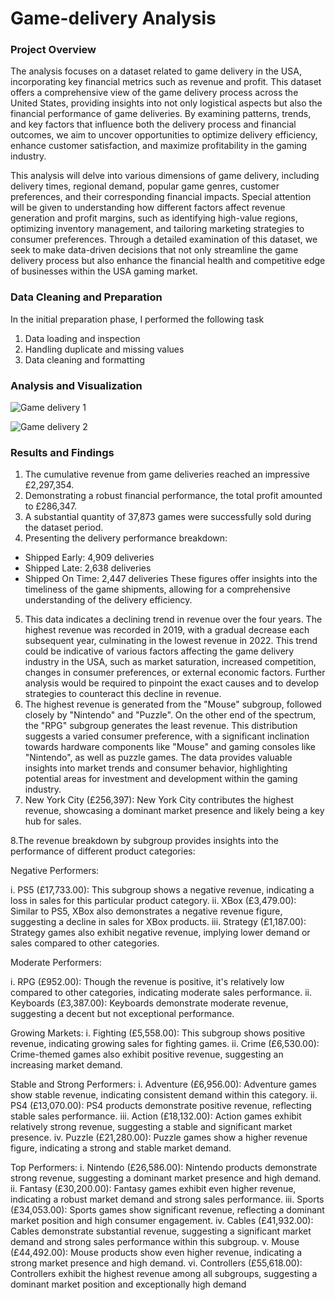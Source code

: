 # Game-delivery Analysis

### Project Overview
The analysis focuses on a dataset related to game delivery in the USA, incorporating key financial metrics such as revenue and profit. This dataset offers a comprehensive view of the game delivery process across the United States, providing insights into not only logistical aspects but also the financial performance of game deliveries. By examining patterns, trends, and key factors that influence both the delivery process and financial outcomes, we aim to uncover opportunities to optimize delivery efficiency, enhance customer satisfaction, and maximize profitability in the gaming industry.

This analysis will delve into various dimensions of game delivery, including delivery times, regional demand, popular game genres, customer preferences, and their corresponding financial impacts. Special attention will be given to understanding how different factors affect revenue generation and profit margins, such as identifying high-value regions, optimizing inventory management, and tailoring marketing strategies to consumer preferences. Through a detailed examination of this dataset, we seek to make data-driven decisions that not only streamline the game delivery process but also enhance the financial health and competitive edge of businesses within the USA gaming market.

### Data Cleaning and Preparation
In the initial preparation phase, I performed the following task
  1. Data loading and inspection
  2. Handling duplicate and missing values
  3. Data cleaning and formatting

### Analysis and Visualization

![Game delivery 1](https://github.com/Adefemi010/Game-delivery/assets/149597242/b151b54b-7386-4da8-9ceb-83ae2be37f57)


![Game delivery 2](https://github.com/Adefemi010/Game-delivery/assets/149597242/c240f920-6127-466a-aa4b-dedd5e8dbf03)

### Results and Findings
1. The cumulative revenue from game deliveries reached an impressive £2,297,354.
2. Demonstrating a robust financial performance, the total profit amounted to £286,347.
3. A substantial quantity of 37,873 games were successfully sold during the dataset period.
4. Presenting the delivery performance breakdown:
- Shipped Early: 4,909 deliveries
- Shipped Late: 2,638 deliveries
- Shipped On Time: 2,447 deliveries
These figures offer insights into the timeliness of the game shipments, allowing for a comprehensive understanding of the delivery efficiency.
5. This data indicates a declining trend in revenue over the four years. The highest revenue was recorded in 2019, with a gradual decrease each subsequent year, culminating in the lowest revenue in 2022. This trend could be indicative of various factors affecting the game delivery industry in the USA, such as market saturation, increased competition, changes in consumer preferences, or external economic factors. Further analysis would be required to pinpoint the exact causes and to develop strategies to counteract this decline in revenue.
  6. The highest revenue is generated from the "Mouse" subgroup, followed closely by "Nintendo" and "Puzzle". On the other end of the spectrum, the "RPG" subgroup generates the least revenue. This distribution suggests a varied consumer preference, with a significant inclination towards hardware components like "Mouse" and gaming consoles like "Nintendo", as well as puzzle games. The data provides valuable insights into market trends and consumer behavior, highlighting potential areas for investment and development within the gaming industry.
7. New York City (£256,397): New York City contributes the highest revenue, showcasing a dominant market presence and likely being a key hub for sales.
  
8.The revenue breakdown by subgroup provides insights into the performance of different product categories:

Negative Performers:

i. PS5 (£17,733.00): This subgroup shows a negative revenue, indicating a loss in sales for this particular product category.
ii. XBox (£3,479.00): Similar to PS5, XBox also demonstrates a negative revenue figure, suggesting a decline in sales for XBox products.
iii. Strategy (£1,187.00): Strategy games also exhibit negative revenue, implying lower demand or sales compared to other categories.

Moderate Performers:

i. RPG (£952.00): Though the revenue is positive, it's relatively low compared to other categories, indicating moderate sales performance.
ii. Keyboards (£3,387.00): Keyboards demonstrate moderate revenue, suggesting a decent but not exceptional performance.

Growing Markets:
i. Fighting (£5,558.00): This subgroup shows positive revenue, indicating growing sales for fighting games.
ii. Crime (£6,530.00): Crime-themed games also exhibit positive revenue, suggesting an increasing market demand.

Stable and Strong Performers:
i. Adventure (£6,956.00): Adventure games show stable revenue, indicating consistent demand within this category.
ii. PS4 (£13,070.00): PS4 products demonstrate positive revenue, reflecting stable sales performance.
iii. Action (£18,132.00): Action games exhibit relatively strong revenue, suggesting a stable and significant market presence.
iv. Puzzle (£21,280.00): Puzzle games show a higher revenue figure, indicating a strong and stable market demand.

Top Performers:
i. Nintendo (£26,586.00): Nintendo products demonstrate strong revenue, suggesting a dominant market presence and high demand.
ii. Fantasy (£30,200.00): Fantasy games exhibit even higher revenue, indicating a robust market demand and strong sales performance.
iii. Sports (£34,053.00): Sports games show significant revenue, reflecting a dominant market position and high consumer engagement.
iv. Cables (£41,932.00): Cables demonstrate substantial revenue, suggesting a significant market demand and strong sales performance within this subgroup.
v. Mouse (£44,492.00): Mouse products show even higher revenue, indicating a strong market presence and high demand.
vi. Controllers (£55,618.00): Controllers exhibit the highest revenue among all subgroups, suggesting a dominant market position and exceptionally high demand
  
